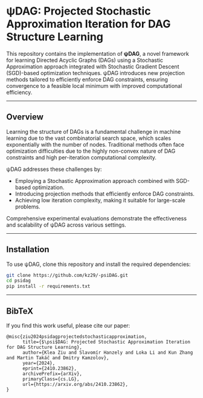 # ψDAG: Projected Stochastic Approximation Iteration for DAG Structure Learning

This repository contains the implementation of **ψDAG**, a novel framework for learning Directed Acyclic Graphs (DAGs) using a Stochastic Approximation approach integrated with Stochastic Gradient Descent (SGD)-based optimization techniques. ψDAG introduces new projection methods tailored to efficiently enforce DAG constraints, ensuring convergence to a feasible local minimum with improved computational efficiency.

---

## Overview

Learning the structure of DAGs is a fundamental challenge in machine learning due to the vast combinatorial search space, which scales exponentially with the number of nodes. Traditional methods often face optimization difficulties due to the highly non-convex nature of DAG constraints and high per-iteration computational complexity. 

ψDAG addresses these challenges by:
- Employing a Stochastic Approximation approach combined with SGD-based optimization.
- Introducing projection methods that efficiently enforce DAG constraints.
- Achieving low iteration complexity, making it suitable for large-scale problems.

Comprehensive experimental evaluations demonstrate the effectiveness and scalability of ψDAG across various settings.

---

## Installation

To use ψDAG, clone this repository and install the required dependencies:

```bash
git clone https://github.com/kz29/-psiDAG.git
cd psidag
pip install -r requirements.txt
``` 
---
## BibTeX
If you find this work useful, please cite our paper:
```
@misc{ziu2024psidagprojectedstochasticapproximation,
      title={$\psi$DAG: Projected Stochastic Approximation Iteration for DAG Structure Learning}, 
      author={Klea Ziu and Slavomír Hanzely and Loka Li and Kun Zhang and Martin Takáč and Dmitry Kamzolov},
      year={2024},
      eprint={2410.23862},
      archivePrefix={arXiv},
      primaryClass={cs.LG},
      url={https://arxiv.org/abs/2410.23862}, 
}
```
